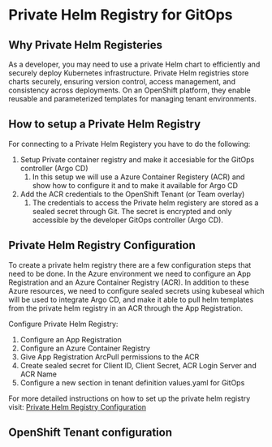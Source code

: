 # Private Helm Registry for GitOps

## Why Private Helm Registeries
As a developer, you may need to use a private Helm chart to efficiently and securely deploy Kubernetes infrastructure. Private Helm registries store charts securely, ensuring version control, access management, and consistency across deployments. On an OpenShift platform, they enable reusable and parameterized templates for managing tenant environments. 

## How to setup a Private Helm Registry
For connecting to a Private Helm Registery you have to do the following:
1. Setup Private container registry and make it accesiable for the GitOps controller (Argo CD)
   1. In this setup we will use a Azure Container Registery (ACR) and show how to configure it and to make it available for Argo CD
2. Add the ACR credentials to the OpenShift Tenant (or Team overlay)
   1. The credentials to access the Private helm registery are stored as a sealed secret through Git. The secret is encrypted and only accessible by the developer GitOps controller (Argo CD).



## Private Helm Registry Configuration 
To create a private helm registry there are a few configuration steps that need to be done. In the Azure environment we need to configure an App Registration and an Azure Container Registry (ACR). In addition to these Azure resources, we need to configure sealed secrets using kubeseal which will be used to integrate Argo CD, and make it able to pull helm templates from the private helm registry in an ACR through the App Registration.

Configure Private Helm Registry:

1. Configure an App Registration
2. Configure an Azure Container Registry
3. Give App Registration ArcPull permissions to the ACR
4. Create sealed secret for Client ID, Client Secret, ACR Login Server and ACR Name
5. Configure a new section in tenant definition values.yaml for GitOps

For more detailed instructions on how to set up the private helm registry visit: [Private Helm Registry Configuration](private-helm-registry-setup.md)


## OpenShift Tenant configuration
 